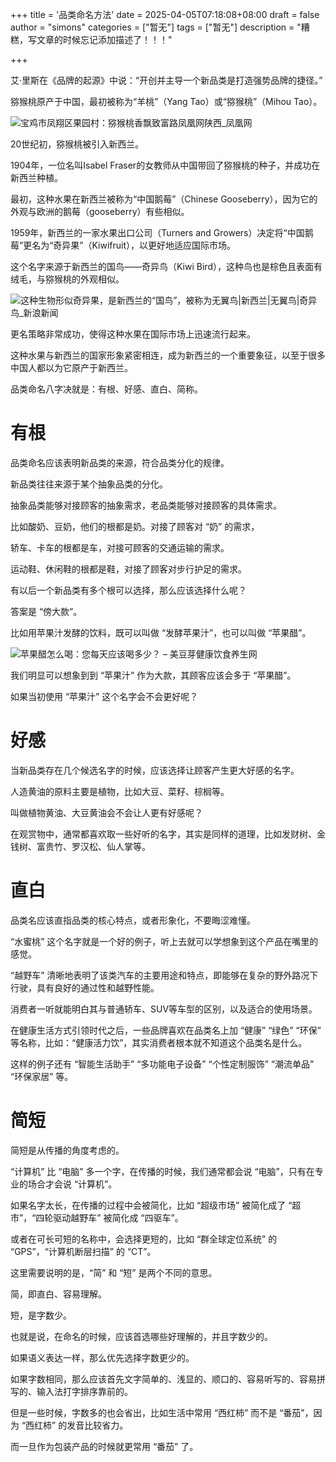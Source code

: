+++
title = '品类命名方法'
date = 2025-04-05T07:18:08+08:00
draft = false
author = "simons"
categories = ["暂无"]
tags = ["暂无"]
description = "糟糕，写文章的时候忘记添加描述了！！！"

+++

艾·里斯在《品牌的起源》中说：“开创并主导一个新品类是打造强势品牌的捷径。”

猕猴桃原产于中国，最初被称为“羊桃”（Yang Tao）或“猕猴桃”（Mihou Tao）。

![宝鸡市凤翔区果园村：猕猴桃香飘致富路凤凰网陕西_凤凰网](https://x0.ifengimg.com/ucms/2022_44/82E36D1E67537AA5B703F1000596BF214E3DBB09_size171_w1267_h950.jpg)

20世纪初，猕猴桃被引入新西兰。

1904年，一位名叫Isabel Fraser的女教师从中国带回了猕猴桃的种子，并成功在新西兰种植。

最初，这种水果在新西兰被称为“中国鹅莓”（Chinese Gooseberry），因为它的外观与欧洲的鹅莓（gooseberry）有些相似。

1959年，新西兰的一家水果出口公司（Turners and Growers）决定将“中国鹅莓”更名为“奇异果”（Kiwifruit），以更好地适应国际市场。

这个名字来源于新西兰的国鸟——奇异鸟（Kiwi Bird），这种鸟也是棕色且表面有绒毛，与猕猴桃的外观相似。

![这种生物形似奇异果，是新西兰的“国鸟”，被称为无翼鸟|新西兰|无翼鸟|奇异鸟_新浪新闻](https://ts1.tc.mm.bing.net/th/id/R-C.01a19a82533567e4e45fb97966471815?rik=g0sbKW4oDa0fOA&riu=http%3a%2f%2fn.sinaimg.cn%2fsinacn10108%2f662%2fw960h502%2f20200301%2fd7ab-iqfqmas8940920.jpg&ehk=cQba9kjF9O%2bWCN4m3en%2bd%2fRhNgCPo8Ml9pORWnEF%2bSQ%3d&risl=&pid=ImgRaw&r=0)

更名策略非常成功，使得这种水果在国际市场上迅速流行起来。

这种水果与新西兰的国家形象紧密相连，成为新西兰的一个重要象征，以至于很多中国人都以为它原产于新西兰。

品类命名八字决就是：有根、好感、直白、简称。



# 有根

品类命名应该表明新品类的来源，符合品类分化的规律。

新品类往往来源于某个抽象品类的分化。

抽象品类能够对接顾客的抽象需求，老品类能够对接顾客的具体需求。

比如酸奶、豆奶，他们的根都是奶。对接了顾客对 “奶” 的需求，

轿车、卡车的根都是车，对接可顾客的交通运输的需求。

运动鞋、休闲鞋的根都是鞋，对接了顾客对步行护足的需求。

有以后一个新品类有多个根可以选择，那么应该选择什么呢？

答案是 “傍大款”。

比如用苹果汁发酵的饮料，既可以叫做 “发酵苹果汁”，也可以叫做 “苹果醋”。

![苹果醋怎么喝：您每天应该喝多少？ – 美豆芽健康饮食养生网](https://img.meidouya.com/2020/04/apple-cider-vinegar-weight-loss-1296x728-feature-1-1024x575.jpg)

我们明显可以想象到到 “苹果汁” 作为大款，其顾客应该会多于 “苹果醋”。

如果当初使用 “苹果汁” 这个名字会不会更好呢？



# 好感

当新品类存在几个候选名字的时候，应该选择让顾客产生更大好感的名字。

人造黄油的原料主要是植物，比如大豆、菜籽、棕榈等。

叫做植物黄油、大豆黄油会不会让人更有好感呢？

在观赏物中，通常都喜欢取一些好听的名字，其实是同样的道理，比如发财树、金钱树、富贵竹、罗汉松、仙人掌等。



# 直白

品类名应该直指品类的核心特点，或者形象化，不要晦涩难懂。

“水蜜桃” 这个名字就是一个好的例子，听上去就可以学想象到这个产品在嘴里的感觉。

“越野车” 清晰地表明了该类汽车的主要用途和特点，即能够在复杂的野外路况下行驶，具有良好的通过性和越野性能。

消费者一听就能明白其与普通轿车、SUV等车型的区别，以及适合的使用场景。

在健康生活方式引领时代之后，一些品牌喜欢在品类名上加 “健康” “绿色” “环保” 等名称，比如：“健康活力饮”，其实消费者根本就不知道这个品类名是什么。

这样的例子还有 “智能生活助手” “多功能电子设备” “个性定制服饰” “潮流单品” “环保家居” 等。



# 简短

简短是从传播的角度考虑的。

“计算机” 比 “电脑” 多一个字，在传播的时候，我们通常都会说 “电脑”，只有在专业的场合才会说 “计算机”。

如果名字太长，在传播的过程中会被简化，比如 “超级市场” 被简化成了 “超市”，“四轮驱动越野车” 被简化成 “四驱车”。

或者在可长可短的名称中，会选择更短的，比如 “群全球定位系统” 的 “GPS”，“计算机断层扫描” 的 “CT”。

这里需要说明的是，“简” 和 “短” 是两个不同的意思。

简，即直白、容易理解。

短，是字数少。

也就是说，在命名的时候，应该首选哪些好理解的，并且字数少的。

如果语义表达一样，那么优先选择字数更少的。

如果字数相同，那么应该首先文字简单的、浅显的、顺口的、容易听写的、容易拼写的、输入法打字排序靠前的。

但是一些时候，字数多的也会省出，比如生活中常用 “西红柿” 而不是 “番茄”，因为 “西红柿” 的发音比较省力。

而一旦作为包装产品的时候就更常用 “番茄” 了。

